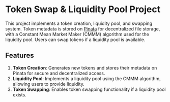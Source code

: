 # Token Swap & Liquidity Pool Project

This project implements a token creation, liquidity pool, and swapping system. Token metadata is stored on [Pinata](https://www.pinata.cloud/) for decentralized file storage, with a Constant Mean Market Maker (CMMM) algorithm used for the liquidity pool. Users can swap tokens if a liquidity pool is available.

## Features

1. **Token Creation**: Generates new tokens and stores their metadata on Pinata for secure and decentralized access.
2. **Liquidity Pool**: Implements a liquidity pool using the CMMM algorithm, allowing users to provide liquidity.
3. **Token Swapping**: Enables token swapping functionality if a liquidity pool exists.
